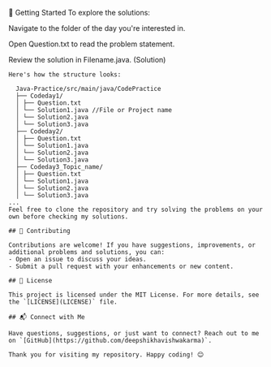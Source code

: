 🚀 Getting Started To explore the solutions:

Navigate to the folder of the day you're interested in.

Open Question.txt to read the problem statement.

Review the solution in Filename.java. (Solution)
```plaintext
Here's how the structure looks:

  Java-Practice/src/main/java/CodePractice
  ├── Codeday1/
  │ ├── Question.txt
  │ └── Solution1.java //File or Project name
  │ └── Solution2.java
  │ └── Solution3.java
  ├── Codeday2/
  │ ├── Question.txt
  │ └── Solution1.java
  │ └── Solution2.java
  │ └── Solution3.java
  ├── Codeday3_Topic_name/
  │ ├── Question.txt
  │ └── Solution1.java
  │ └── Solution2.java
  │ └── Solution3.java
...
Feel free to clone the repository and try solving the problems on your own before checking my solutions.

## 🤝 Contributing

Contributions are welcome! If you have suggestions, improvements, or additional problems and solutions, you can:
- Open an issue to discuss your ideas.
- Submit a pull request with your enhancements or new content.

## 📜 License

This project is licensed under the MIT License. For more details, see the `[LICENSE](LICENSE)` file.

## 📬 Connect with Me

Have questions, suggestions, or just want to connect? Reach out to me on `[GitHub](https://github.com/deepshikhavishwakarma)`.

Thank you for visiting my repository. Happy coding! 😊
